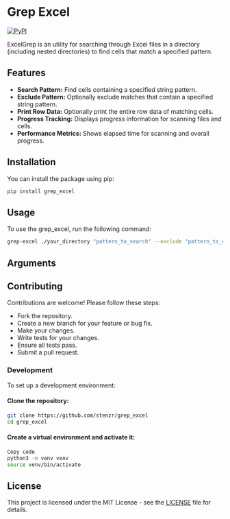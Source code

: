 # Grep Excel

[![PyPI](https://img.shields.io/pypi/v/grep-excel)](https://pypi.org/project/grep-excel/)

ExcelGrep is an utility for searching through Excel files in a directory (including nested directories) to find cells that match a specified pattern.

## Features

- **Search Pattern:** Find cells containing a specified string pattern.
- **Exclude Pattern:** Optionally exclude matches that contain a specified string pattern.
- **Print Row Data:** Optionally print the entire row data of matching cells.
- **Progress Tracking:** Displays progress information for scanning files and cells.
- **Performance Metrics:** Shows elapsed time for scanning and overall progress.


## Installation

You can install the package using pip:

```sh
pip install grep_excel
```

## Usage

To use the grep_excel, run the following command:

```sh
grep-excel ./your_directory "pattern_to_search" --exclude "pattern_to_exclude" --print-row

```

## Arguments


## Contributing
Contributions are welcome! Please follow these steps:

- Fork the repository.
- Create a new branch for your feature or bug fix.
- Make your changes.
- Write tests for your changes.
- Ensure all tests pass.
- Submit a pull request.

### Development
To set up a development environment:

#### Clone the repository:

```sh
git clone https://github.com/stenzr/grep_excel
cd grep_excel
```

#### Create a virtual environment and activate it:

```sh
Copy code
python3 -m venv venv
source venv/bin/activate
```

## License

This project is licensed under the MIT License - see the [LICENSE](LICENSE) file for details.



